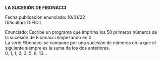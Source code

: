  **LA SUCESIÓN DE FIBONACCI**  

 Fecha publicación enunciado: 10/01/22  
 Dificultad: DIFÍCIL  
 
  Enunciado: Escribe un programa que imprima los 50 primeros números de la sucesión de Fibonacci empezando en 0.  
  La serie Fibonacci se compone por una sucesión de números en la que el siguiente siempre es la suma de los dos anteriores.  
  0, 1, 1, 2, 3, 5, 8, 13...  
